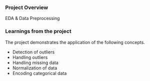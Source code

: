 ### Project Overview

 EDA & Data Preprocessing


### Learnings from the project

 The project demonstrates the application of the following concepts.

- Detection of outliers
- Handling outliers
- Handling missing data
- Normalization of data
- Encoding categorical data


